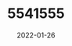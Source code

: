 ---
title: 5541555
date: 2022-01-26
draft: false
name: 甘城なつき
img_url: https://ae05.alicdn.com/kf/H8170697211b446409610702b4bbafc503.png
original_fn: DSCF0454.jpg
tags:
- 甘城なつき

---
